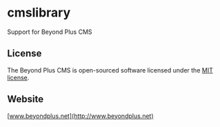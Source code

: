 # cmslibrary

Support for Beyond Plus CMS

## License

The Beyond Plus CMS is open-sourced software licensed under the [MIT license](http://opensource.org/licenses/MIT).

## Website

[www.beyondplus.net](http://www.beyondplus.net)
